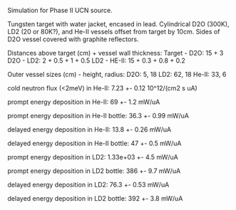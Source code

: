 Simulation for Phase II UCN source.

Tungsten target with water jacket, encased in lead.
Cylindrical D2O (300K), LD2 (20 or 80K?), and He-II vessels offset from target by 10cm.
Sides of D2O vessel covered with graphite reflectors.

Distances above target (cm) + vessel wall thickness:
Target - D2O: 15 + 3
D2O - LD2: 2 + 0.5 + 1 + 0.5
LD2 - HE-II: 15 + 0.3 + 0.8 + 0.2

Outer vessel sizes (cm) - height, radius:
D2O: 5, 18
LD2: 62, 18
He-II: 33, 6

cold neutron flux (<2meV) in He-II:
7.23 +- 0.12 10^12/(cm2 s uA)

prompt energy deposition in He-II:
69 +- 1.2 mW/uA

prompt energy deposition in He-II bottle:
36.3 +- 0.99 mW/uA

delayed energy deposition in He-II:
13.8 +- 0.26 mW/uA

delayed energy deposition in He-II bottle:
47 +- 0.5 mW/uA

prompt energy deposition in LD2:
1.33e+03 +- 4.5 mW/uA

prompt energy deposition in LD2 bottle:
386 +- 9.7 mW/uA

delayed energy deposition in LD2:
76.3 +- 0.53 mW/uA

delayed energy deposition in LD2 bottle:
392 +- 3.8 mW/uA

